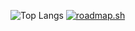![Top Langs](https://github-readme-stats.vercel.app/api/top-langs/?username=Violet2314)
<a href="https://roadmap.sh"><img src="https://roadmap.sh/card/tall/66cf2b3b86ab8b2c1758ab57?variant=dark&roadmaps=frontend" alt="roadmap.sh"/></a> 
